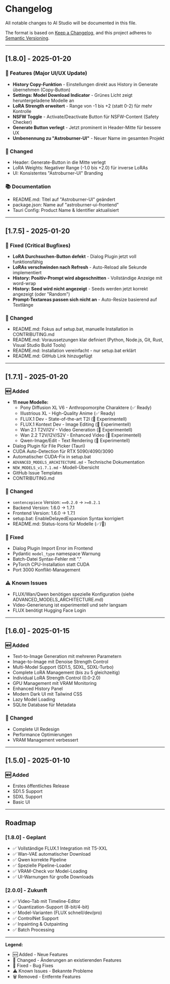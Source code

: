 # Changelog

All notable changes to AI Studio will be documented in this file.

The format is based on [Keep a Changelog](https://keepachangelog.com/en/1.0.0/),
and this project adheres to [Semantic Versioning](https://semver.org/spec/v2.0.0.html).

---

## [1.8.0] - 2025-01-20

### 🎉 Features (Major UI/UX Update)
- **History Copy-Funktion** - Einstellungen direkt aus History in Generate übernehmen (Copy-Button)
- **Settings: Model Download Indicator** - Grünes Licht zeigt heruntergeladene Modelle an
- **LoRA Strength erweitert** - Range von -1 bis +2 (statt 0-2) für mehr Kontrolle
- **NSFW Toggle** - Activate/Deactivate Button für NSFW-Content (Safety Checker)
- **Generate Button verlegt** - Jetzt prominent in Header-Mitte für bessere UX
- **Umbenennung zu "Astroburner-UI"** - Neuer Name im gesamten Projekt

### 🔧 Changed
- Header: Generate-Button in die Mitte verlegt
- LoRA Weights: Negativer Range (-1.0 bis +2.0) für inverse LoRAs
- UI: Konsistentes "Astroburner-UI" Branding

### 📚 Documentation
- README.md: Titel auf "Astroburner-UI" geändert
- package.json: Name auf "astroburner-ui-frontend"
- Tauri Config: Product Name & Identifier aktualisiert

---

## [1.7.5] - 2025-01-20

### 🐛 Fixed (Critical Bugfixes)
- **LoRA Durchsuchen-Button defekt** - Dialog Plugin jetzt voll funktionsfähig
- **LoRAs verschwinden nach Refresh** - Auto-Reload alle Sekunde implementiert
- **History: Positiv-Prompt wird abgeschnitten** - Vollständige Anzeige mit word-wrap
- **History: Seed wird nicht angezeigt** - Seeds werden jetzt korrekt angezeigt (oder "Random")
- **Prompt-Textareas passen sich nicht an** - Auto-Resize basierend auf Textlänge

### 🔧 Changed
- README.md: Fokus auf setup.bat, manuelle Installation in CONTRIBUTING.md
- README.md: Voraussetzungen klar definiert (Python, Node.js, Git, Rust, Visual Studio Build Tools)
- README.md: Installation vereinfacht - nur setup.bat erklärt
- README.md: GitHub Link hinzugefügt

---

## [1.7.1] - 2025-01-20

### 🆕 Added
- **11 neue Modelle:**
  - Pony Diffusion XL V6 - Anthropomorphe Charaktere (✅ Ready)
  - Illustrious XL - High-Quality Anime (✅ Ready)
  - FLUX.1 Dev - State-of-the-art T2I (🚧 Experimentell)
  - FLUX.1 Kontext Dev - Image Editing (🚧 Experimentell)
  - Wan 2.1 T2V/I2V - Video Generation (🚧 Experimentell)
  - Wan 2.2 T2V/I2V/S2V - Enhanced Video (🚧 Experimentell)
  - Qwen-Image/Edit - Text Rendering (🚧 Experimentell)
- Dialog Plugin für File Picker (Tauri)
- CUDA Auto-Detection für RTX 5090/4090/3090
- Automatischer CUDA-Fix in setup.bat
- `ADVANCED_MODELS_ARCHITECTURE.md` - Technische Dokumentation
- `NEW_MODELS_v1.7.1.md` - Modell-Übersicht
- GitHub Issue Templates
- CONTRIBUTING.md

### 🔧 Changed
- `sentencepiece` Version: `==0.2.0` → `>=0.2.1`
- Backend Version: 1.6.0 → 1.7.1
- Frontend Version: 1.6.0 → 1.7.1
- setup.bat: EnableDelayedExpansion Syntax korrigiert
- README.md: Status-Icons für Modelle (✅/🚧)

### 🐛 Fixed
- Dialog Plugin Import Error im Frontend
- Pydantic `model_type` namespace Warnung
- Batch-Datei Syntax-Fehler mit "."
- PyTorch CPU-Installation statt CUDA
- Port 3000 Konflikt-Management

### ⚠️ Known Issues
- FLUX/Wan/Qwen benötigen spezielle Konfiguration (siehe ADVANCED_MODELS_ARCHITECTURE.md)
- Video-Generierung ist experimentell und sehr langsam
- FLUX benötigt Hugging Face Login

---

## [1.6.0] - 2025-01-15

### 🆕 Added
- Text-to-Image Generation mit mehreren Parametern
- Image-to-Image mit Denoise Strength Control
- Multi-Model Support (SD1.5, SDXL, SDXL-Turbo)
- Complete LoRA Management (bis zu 5 gleichzeitig)
- Individual LoRA Strength Control (0.0-2.0)
- GPU Management mit VRAM Monitoring
- Enhanced History Panel
- Modern Dark UI mit Tailwind CSS
- Lazy Model Loading
- SQLite Database für Metadata

### 🔧 Changed
- Complete UI Redesign
- Performance Optimierungen
- VRAM Management verbessert

---

## [1.5.0] - 2025-01-10

### 🆕 Added
- Erstes öffentliches Release
- SD1.5 Support
- SDXL Support
- Basic UI

---

## Roadmap

### [1.8.0] - Geplant
- ✅ Vollständige FLUX.1 Integration mit T5-XXL
- ✅ Wan-VAE automatischer Download
- ✅ Qwen korrekte Pipeline
- ✅ Spezielle Pipeline-Loader
- ✅ VRAM-Check vor Model-Loading
- ✅ UI-Warnungen für große Downloads

### [2.0.0] - Zukunft
- ✅ Video-Tab mit Timeline-Editor
- ✅ Quantization-Support (8-bit/4-bit)
- ✅ Model-Varianten (FLUX schnell/dev/pro)
- ✅ ControlNet Support
- ✅ Inpainting & Outpainting
- ✅ Batch Processing

---

**Legend:**
- 🆕 Added - Neue Features
- 🔧 Changed - Änderungen an existierenden Features
- 🐛 Fixed - Bug Fixes
- ⚠️ Known Issues - Bekannte Probleme
- 🗑️ Removed - Entfernte Features
